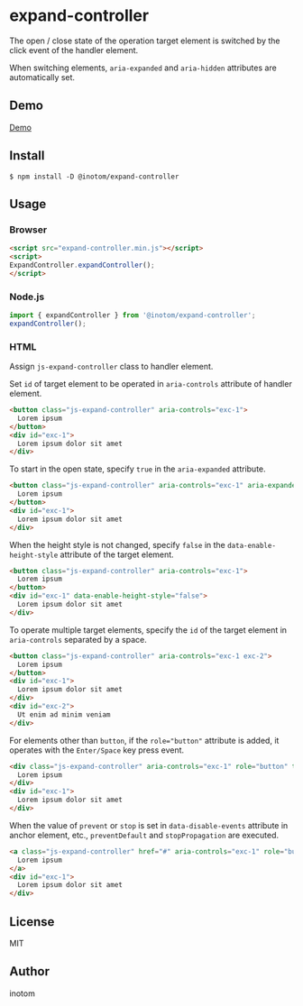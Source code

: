 # expand-controller

The open / close state of the operation target element is switched by the click event of the handler element.

When switching elements, `aria-expanded` and `aria-hidden` attributes are automatically set.


## Demo

[Demo](https://sandbox.serendip.ws/expand-controller.html)


## Install

```
$ npm install -D @inotom/expand-controller
```


## Usage

### Browser

```html
<script src="expand-controller.min.js"></script>
<script>
ExpandController.expandController();
</script>
```


### Node.js

```js
import { expandController } from '@inotom/expand-controller';
expandController();
```


### HTML

Assign `js-expand-controller` class to handler element.

Set `id` of target element to be operated in `aria-controls` attribute of handler element.

```html
<button class="js-expand-controller" aria-controls="exc-1">
  Lorem ipsum
</button>
<div id="exc-1">
  Lorem ipsum dolor sit amet
</div>
```

To start in the open state, specify `true` in the `aria-expanded` attribute.

```html
<button class="js-expand-controller" aria-controls="exc-1" aria-expanded="true">
  Lorem ipsum
</button>
<div id="exc-1">
  Lorem ipsum dolor sit amet
</div>
```

When the height style is not changed, specify `false` in the `data-enable-height-style` attribute of the target element.

```html
<button class="js-expand-controller" aria-controls="exc-1">
  Lorem ipsum
</button>
<div id="exc-1" data-enable-height-style="false">
  Lorem ipsum dolor sit amet
</div>
```

To operate multiple target elements, specify the `id` of the target element in `aria-controls` separated by a space.

```html
<button class="js-expand-controller" aria-controls="exc-1 exc-2">
  Lorem ipsum
</button>
<div id="exc-1">
  Lorem ipsum dolor sit amet
</div>
<div id="exc-2">
  Ut enim ad minim veniam
</div>
```

For elements other than `button`, if the `role="button"` attribute is added, it operates with the `Enter/Space` key press event.

```html
<div class="js-expand-controller" aria-controls="exc-1" role="button" tabindex="0">
  Lorem ipsum
</div>
<div id="exc-1">
  Lorem ipsum dolor sit amet
</div>
```

When the value of `prevent` or `stop` is set in `data-disable-events` attribute in anchor element, etc., `preventDefault` and `stopPropagation` are executed.

```html
<a class="js-expand-controller" href="#" aria-controls="exc-1" role="button" tabindex="0" data-disable-events="prevent stop">
  Lorem ipsum
</a>
<div id="exc-1">
  Lorem ipsum dolor sit amet
</div>
```

## License

MIT


## Author

inotom

